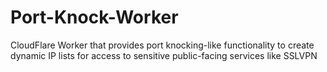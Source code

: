 # Port-Knock-Worker
CloudFlare Worker that provides port knocking-like functionality to create dynamic IP lists for access to sensitive public-facing services like SSLVPN
